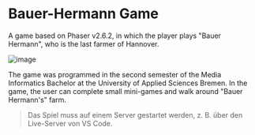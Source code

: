# Bauer-Hermann Game
 A game based on Phaser v2.6.2, in which the player plays "Bauer Hermann", who is the last farmer of Hannover.
 
 ![image](https://user-images.githubusercontent.com/38915700/126801286-5a7a8776-9017-44f3-b43f-d8e80ba74585.png)

The game was programmed in the second semester of the Media Informatics Bachelor at the University of Applied Sciences Bremen. In the game, the user can complete small mini-games and walk around "Bauer Hermann's" farm.

> Das Spiel muss auf einem Server gestartet werden, z. B. über den Live-Server von VS Code.
